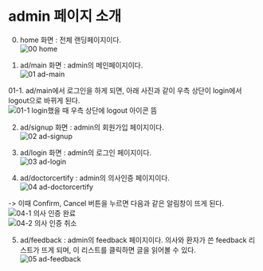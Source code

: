 # admin 페이지 소개  

00. home 화면 : 전체 랜딩페이지이다.  
![00  home](https://user-images.githubusercontent.com/69781815/120157895-76a8f300-c22e-11eb-838e-31fa2dcfaad8.png)  
  
  
01. ad/main 화면 : admin의 메인페이지이다.  
![01  ad-main](https://user-images.githubusercontent.com/69781815/120157927-81638800-c22e-11eb-8f5c-bc059a42bf30.png)  
  
  
01-1. ad/main에서 로그인을 하게 되면, 아래 사진과 같이 우측 상단이 login에서 logout으로 바뀌게 된다.  
![01-1  login했을 때 우측 상단에 logout 아이콘 뜸](https://user-images.githubusercontent.com/69781815/120157933-832d4b80-c22e-11eb-9c3e-5144dc6bbc5f.png)  
  
  
02. ad/signup 화면 : admin의 회원가입 페이지이다.  
![02  ad-signup](https://user-images.githubusercontent.com/69781815/120157937-845e7880-c22e-11eb-94bd-c8df48f88839.png)  
  
  
03. ad/login 화면 : admin의 로그인 페이지이다.  
![03  ad-login](https://user-images.githubusercontent.com/69781815/120157941-86283c00-c22e-11eb-86d0-c86940036161.png)  
  
  
04. ad/doctorcertify : admin의 의사인증 페이지이다.  
![04  ad-doctorcertify](https://user-images.githubusercontent.com/69781815/120157948-87596900-c22e-11eb-83fe-556305332bc1.png)  
  
-> 이때 Confirm, Cancel 버튼을 누르면 다음과 같은 알림창이 뜨게 된다.  
![04-1  의사 인증 완료](https://user-images.githubusercontent.com/69781815/120157966-8de7e080-c22e-11eb-92d6-b839cbea079f.JPG)  
![04-2  의사 인증 취소](https://user-images.githubusercontent.com/69781815/120157990-95a78500-c22e-11eb-8e7c-b1a30a3f8a97.JPG)  
  
  
05. ad/feedback : admin의 feedback 페이지이다. 의사와 환자가 쓴 feedback 리스트가 뜨게 되며, 이 리스트를 클릭하면 글을 읽어볼 수 있다.  
![05  ad-feedback](https://user-images.githubusercontent.com/69781815/120157996-96d8b200-c22e-11eb-924b-b7d185d39d0a.png)  


